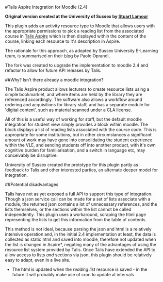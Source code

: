 #Talis Aspire Integration for Moodle (2.4)

**Original version created at the University of Sussex by [Stuart Lamour](https://github.com/stuartlamour/talisaspire)**

This plugin adds an activity resource type to Moodle that allows users with the appropriate permissions to pick a reading list from the associated course in [Talis Aspire](http://talisaspire.com/) which is then displayed within the content of the course, linking each resource to it's description in Aspire.

The rationale for this approach, as adopted by Sussex University E-Learning team, is summarised on their [blog](http://blogs.sussex.ac.uk/elearningteam/2013/12/10/integrating-reading-lists-talis-aspire/) by Paolo Oprandi.

The fork was created to upgrade the implementation to moodle 2.4 and refactor to allow for future API releases by Talis.

##Why? Isn't there already a moodle integration?

The Talis Aspire product allows lecturers to create resource lists using a simple bookmarklet, and where items are held by the library they are referenced accordingly. The software also allows a workflow around ordering and acquisitions for library staff, and has a separate module for 'digital content', such as material scanned under a CLA license.

All of this is a useful way of working for staff, but the default moodle integration for student view simply provides a block within moodle. The block displays a list of reading lists associated with the course code. This is appropriate for some institutions, but in other circumstances a significant amount of work may have gone into consolidating the student experience within the VLE, and sending students off into another product, with it's own cognitive burden for familiarisation, and a switch in language etc, may conceivably be disruptive.

University of Sussex created the prototype for this plugin partly as feedback to Talis and other interested parties, an alternate deeper model for integration.

##Potential disadvantages

Talis have not as yet exposed a full API to support this type of integration. Though a json service call can be made for a set of lists associate with a module, the returned json contains a lot of unnecessary references, and the lists themselves, or the sections within the list cannot be called independently. This plugin uses a workaround, scraping the html page representing the lists to get this information from the table of contents.

This method is not ideal, because parsing the json and html is a relatively intensive operation and, in the initial 2.4 implementation at least, the data is collected as static html and saved into moodle, therefore not updated when the list is changed in Aspire*, negating many of the advantages of using the resource list system provided by Talis. Once Talis have extended the API to allow access to lists *and* sections via json, this plugin should be relatively easy to adapt, even in a live site.

* The html is updated when the *reading list* resource is saved - in the future it will probably make use of cron to update at intervals
